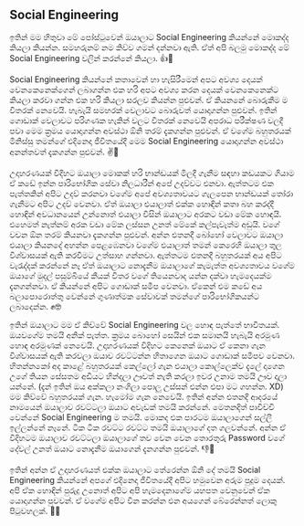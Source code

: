 ## Social Engineering 

ඉතින් මම හිතුවා මේ පෝස්ටුවෙන් ඔයාලාට Social Engineering කියන්නේ මොකද්ද කියලා කියන්න. සමහරුනම් නම කිව්ව ගමන් දන්නවා ඇති. ඒත් අපි බලමු මොකද්ද මේ Social Engineering වලින් කරන්නේ කියලා. 👍🤗

Social Engineering කියන්නේ කතාවෙන් හා හැසිරීමෙන් අපට අවශ්‍ය දෙයක් වෙනකෙනෙක්ගෙන් ලබාගන්න එක හරි අපට අවශ්‍ය කරන දෙයක් වෙනකෙනෙක්ට කියලා කරවා ගන්න එක හරි කියලා සරලව කියන්න පුළුවන්. ඒ කියනනේ බොරුකීම ම විතරක් නෙවෙයි. හැබැයි සමහරක් වෙලාවට බොරුවත් යොදාගන්න පුළුවන්. ඉතින් ගොඩාක් වෙලාවට පරිගණක හැකින් වලට විතරක් නෙවෙයි අපරාධ පරීක්ෂණ වලදී පවා මෙම ක්‍රමය යොදාගන්න අවස්ථා ඕනි තරම් දැකගන්න පුළුවන්. ඒ වගේම බහුතරයක් මිනිස්සු තමන්ගේ එදිනෙදා ජීවිතයේදී මෙම Social Engineering යොදාගන්න අවස්ථා අනන්තවත් දැකගන්න පුළුවන්. ✌️🙂

උදාහරණයක් විදිහට ඔයාලා මොකක් හරි භාන්ඩයක් මිලදී ගැනීම සඳහා කඩයකට ගියාම ඒ කඩේ ඉන්න පාරිභෝගික සේවා නිලධාරීන් අපේ උදව්වට එනවා. ඇත්තටම එක පැත්තකින් අපිට උදව් කරනවා වගේම අපේ අවශ්‍යතාවයට ගැලපෙන භාන්ඩයක් තෝරා ගැනීමට අපිට උදව් වෙනවා. ඒත් ඔයාලා එයාලාත් එක්ක හොඳින් කතා බහ කරද්දී හොඳින් අවධානයෙන් උන්නොත් එයාලා විසින් ඔයාලාට අරකට වඩා මේක හොඳයි. එහෙමත් නැත්නම් අරක වඩා මේක ලස්සන උනත් මේකේ කල්පැවැත්ම අඩුයි. වගේ වචන ඕන තරම් කියනවා දැකගන්න පුළුවන්. අන්න එතනදී බෝහෝ වෙලාවට ඔයාලා එයාලා කියනදේ අහන්න පෙළඹෙනවා වගේම එයාලාත් තමන් කෙරෙහි ඔයාලා තුල විශ්වාසයක් ඇති කරවීමට උත්සාහ ගන්නවා. ඇත්තටම එතනදී බහුතරයක් අය අපිට වැරැද්දක් කරන්නේ නෑ ඒත් ඔයාලාට නොදැනීම ඔයාලාගේ කැමැත්ත අවශ්‍යතාවය වගේම ඔයාගේ මුදල් පසුම්බියේ කීයක් විතර වගේ තියෙනවාද යන්න දක්වා හැමදෙයක්ම දැනගන්නවා. ඒ කියන්නේ අපිට ගොඩාක් සමීප වෙනවා. ඒකෙන් එම කඩේ අය බලාපොරොත්තු වෙන්නේ ගුණාත්මක සේවාවක් තමන්ගේ පාරිභෝගිකයන්ට ලබාදෙන්න. ✊🤓

ඉතින් ඔයාලාට මම ඒ කිව්වේ Social Engineering වල හොඳ පැත්තේ භාවිතයක්. ඔයවගේම තමයි අනික් පැත්ත. ක්‍රමය බොහෝ සෙයින් එක සමානයි හැබැයි අරමුණ හොඳ අරමුණක් නෙවෙයි. උදාහරණයක් විදිහට කෙනෙක් ඔයාට ඒ කෙනා ගැන විශ්වාසයක් ඇති කරවලා ඔයාව රවට්ටන්න හිතාගෙන ඔයාට ගොඩාක් සමීපව වෙනවා. හිතන්නකෝ අද කාළේ බහුතරයක් කෙල්ලෝ ගැන එයාලා කොල්ලෙක්ව දැලේ දාගෙන උගේ තියන සේසතම අඩියට හින්දලා ඌවත් නැති කරලා ඉවර උනාම තමයි ඌව දාලා යන්නේ. (දැන් ඉතින් ඔය අක්කලා නංගිලා පොලු උස්සන් එන්න එපා මට ගහන්න. XD) මම කිව්වේ බහුතරයක් ගැන. හැමෝම ගැන නෙවෙයි. ඉතින් අන්න එතනදි ආදරයේ නාමයෙන් ඔයාලාව රවට්ටලා ඔයාට අවැඩක් තමයි කරන්නේ. මෙතනදිත් පාවිච්චි වෙන්නේ Social Engineering ම තමයි. මොකද එක පාරටම ඔයාලාගෙන් සල්ලී ඉල්ලන්නේ නෑනේ. ටික ටික රවට්ට රවට්ට තමයි ඔයාලාගේ දත ගලවන්නේ. අන්න ඒ විදිහටම ඔයාලාව රවට්ටලා ඔයාලාගේ තව වෙන වෙන තොරතුරු Password වගේ දේවල් උනත් ඔයාට නොදැනීම ඔයාගෙන් දැනගන්න පුළුවන්. 👎🥺

ඉතින් අන්න ඒ උදාහරණයත් එක්ක ඔයාලාට තේරෙන්න ඕනි දේ තමයි Social Engineering කියන්නේ අපගේ එදිනෙදා ජීවිතයේදී අපිට හමුවෙන අරුම පුදුම දෙයක්. අපි ඒක හොඳින් පුරුදු උනොත් අපිට අපි හැමදෙනාගේම යහපත වෙනුවෙන් ඒක යොදාගන්න පුවවන්. ඒ වගේම අපිට වින කරන්න එන අයගෙන් බේරෙන්නත් ලොකු පිටුවහලක්. 🤝🙃

